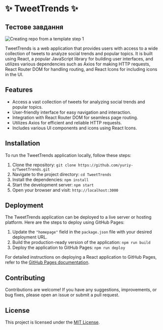 # ✨ TweetTrends ✨

## Тестове завдання

![Creating repo from a template step 1](./assets/Overview.gif)

TweetTrends is a web application that provides users with access to a wide
collection of tweets to analyze social trends and popular topics. It is built
using React, a popular JavaScript library for building user interfaces, and
utilizes various dependencies such as Axios for making HTTP requests, React
Router DOM for handling routing, and React Icons for including icons in the UI.

## Features

- Access a vast collection of tweets for analyzing social trends and popular
  topics.
- User-friendly interface for easy navigation and interaction.
- Integration with React Router DOM for seamless page routing.
- Utilizes Axios for efficient and reliable HTTP requests.
- Includes various UI components and icons using React Icons.

## Installation

To run the TweetTrends application locally, follow these steps:

1. Clone the repository: `git clone https://github.com/yuriy-o/TweetTrends.git`
2. Navigate to the project directory: `cd TweetTrends`
3. Install the dependencies: `npm install`
4. Start the development server: `npm start`
5. Open your browser and visit: `http://localhost:3000`

## Deployment

The TweetTrends application can be deployed to a live server or hosting
platform. Here are the steps to deploy using GitHub Pages:

1. Update the `"homepage"` field in the `package.json` file with your desired
   deployment URL.
2. Build the production-ready version of the application: `npm run build`
3. Deploy the application to GitHub Pages: `npm run deploy`

For detailed instructions on deploying a React application to GitHub Pages,
refer to the
[GitHub Pages documentation](https://docs.github.com/en/pages/getting-started-with-github-pages/creating-a-github-pages-site).

## Contributing

Contributions are welcome! If you have any suggestions, improvements, or bug
fixes, please open an issue or submit a pull request.

## License

This project is licensed under the
[MIT License](https://github.com/yuriy-o/TweetTrends/blob/main/LICENSE).
